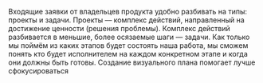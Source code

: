 Входящие заявки от владельцев продукта удобно разбивать на типы: проекты и задачи. Проекты –– комплекс действий, направленный на достижение ценности (решения проблемы). Комплекс действий разбивается в меньшие, более осязаемые шаги –– задачи. 
Как только мы поймём из каких этапов будет состоять наша работа, мы сможем понять кто будет исполнителем на каждом конкретном этапе и когда они должны быть готовы.
Создание визуального плана помогает лучше сфокусироваться 
